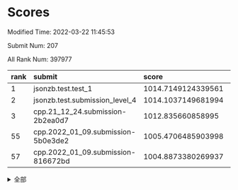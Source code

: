 # Scores

Modified Time: 2022-03-22 11:45:53

Submit Num: 207

All Rank Num: 397977

| rank |               submit               |       score        |       sigma        | pk_num |
| :--- | :--------------------------------- | :----------------- | :----------------- | :----- |
| 1    | jsonzb.test.test_1                 | 1014.7149124339561 | 0.8600743337412893 | 7691   |
| 2    | jsonzb.test.submission_level_4     | 1014.1037149681994 | 0.8104381550876497 | 7690   |
| 3    | cpp.21_12_24.submission-2b2ea0d7   | 1012.835660858995  | 0.793899308630172  | 7687   |
| 55   | cpp.2022_01_09.submission-5b0e3de2 | 1005.4706485903998 | 0.7367674225485277 | 7690   |
| 57   | cpp.2022_01_09.submission-816672bd | 1004.8873380269937 | 0.7159731742384187 | 7693   |


<details>
<summary>全部</summary>

| rank |                 submit                 |       score        |       sigma        | pk_num |
| :--- | :------------------------------------- | :----------------- | :----------------- | :----- |
| 1    | jsonzb.test.test_1                     | 1014.7149124339561 | 0.8600743337412893 | 7691   |
| 2    | jsonzb.test.submission_level_4         | 1014.1037149681994 | 0.8104381550876497 | 7690   |
| 3    | cpp.21_12_24.submission-2b2ea0d7       | 1012.835660858995  | 0.793899308630172  | 7687   |
| 4    | gobigger.level_3.submission_level_3_44 | 1012.0810324956713 | 0.7919405536050215 | 7696   |
| 5    | gobigger.level_3.submission_level_3_10 | 1012.0781693407031 | 0.7765114054170492 | 7691   |
| 6    | gobigger.level_3.submission_level_3_24 | 1011.4115793015136 | 0.7841011929328502 | 7692   |
| 7    | gobigger.level_3.submission_level_3_1  | 1011.3796251210965 | 0.7653058660490705 | 7693   |
| 8    | gobigger.level_3.submission_level_3_37 | 1011.3756226445356 | 0.7660246645490103 | 7691   |
| 9    | gobigger.level_3.submission_level_3_0  | 1011.2401358919424 | 0.7626340373242017 | 7682   |
| 10   | gobigger.level_3.submission_level_3_19 | 1011.2273462341002 | 0.7828979180001201 | 7690   |
| 11   | gobigger.level_3.submission_level_3_40 | 1011.0505389250059 | 0.7686667264836231 | 7688   |
| 12   | gobigger.level_3.submission_level_3_36 | 1010.8632715747276 | 0.7606256301625681 | 7691   |
| 13   | gobigger.level_3.submission_level_3_3  | 1010.8610654446711 | 0.7733783075148029 | 7693   |
| 14   | gobigger.level_3.submission_level_3_27 | 1010.7660462316708 | 0.7502979462057671 | 7688   |
| 15   | gobigger.level_3.submission_level_3_22 | 1010.5895646357947 | 0.7751385937231348 | 7692   |
| 16   | gobigger.level_3.submission_level_3_9  | 1010.546825109221  | 0.767818699755527  | 7692   |
| 17   | gobigger.level_3.submission_level_3_14 | 1010.5192506303096 | 0.7907383245614443 | 7690   |
| 18   | gobigger.level_3.submission_level_3_39 | 1010.4341816511863 | 0.7861387541351985 | 7695   |
| 19   | gobigger.level_3.submission_level_3_43 | 1010.396591635921  | 0.782205831708245  | 7691   |
| 20   | gobigger.level_3.submission_level_3_30 | 1010.3760641477706 | 0.7806958983351909 | 7691   |
| 21   | gobigger.level_3.submission_level_3_42 | 1010.2814419612994 | 0.778539132772915  | 7686   |
| 22   | gobigger.level_3.submission_level_3_21 | 1010.2423795105457 | 0.780375770702943  | 7683   |
| 23   | gobigger.level_3.submission_level_3_18 | 1010.2383443357944 | 0.7626662634458411 | 7688   |
| 24   | gobigger.level_3.submission_level_3_25 | 1010.0542369485804 | 0.7528449066065441 | 7693   |
| 25   | gobigger.level_3.submission_level_3_20 | 1010.0528427281469 | 0.7596064419488376 | 7697   |
| 26   | gobigger.level_3.submission_level_3_34 | 1010.0285839152594 | 0.7385990819795429 | 7688   |
| 27   | gobigger.level_3.submission_level_3_33 | 1009.9420707673072 | 0.7616972680012819 | 7687   |
| 28   | gobigger.level_3.submission_level_3_31 | 1009.9298076264473 | 0.7507346094725329 | 7690   |
| 29   | gobigger.level_3.submission_level_3_16 | 1009.9294398184318 | 0.7524146065874451 | 7692   |
| 30   | gobigger.level_3.submission_level_3_5  | 1009.928930279786  | 0.7497142162635322 | 7687   |
| 31   | gobigger.level_3.submission_level_3_32 | 1009.7794006373604 | 0.7589842910031046 | 7694   |
| 32   | gobigger.level_3.submission_level_3_12 | 1009.7147843087702 | 0.7466102312298719 | 7690   |
| 33   | gobigger.level_3.submission_level_3_47 | 1009.7105055722809 | 0.7503458469056155 | 7689   |
| 34   | gobigger.level_3.submission_level_3_46 | 1009.6975689789965 | 0.7403495785737377 | 7690   |
| 35   | gobigger.level_3.submission_level_3_26 | 1009.6248054607629 | 0.7521259933003391 | 7689   |
| 36   | gobigger.level_3.submission_level_3_23 | 1009.5856748263482 | 0.744844935686502  | 7689   |
| 37   | gobigger.level_3.submission_level_3_4  | 1009.5738448235314 | 0.753045409812965  | 7689   |
| 38   | gobigger.level_3.submission_level_3_35 | 1009.5218084309488 | 0.7547142588244626 | 7689   |
| 39   | gobigger.level_3.submission_level_3_49 | 1009.4030398808097 | 0.7409948125848541 | 7689   |
| 40   | gobigger.level_3.submission_level_3_38 | 1009.3809044401531 | 0.7383695161253467 | 7688   |
| 41   | gobigger.level_3.submission_level_3_8  | 1009.3757252050945 | 0.7519358212768105 | 7685   |
| 42   | gobigger.level_3.submission_level_3_7  | 1009.3440276077239 | 0.7698732228399975 | 7685   |
| 43   | gobigger.level_3.submission_level_3_2  | 1009.3403935027844 | 0.7606166941983681 | 7691   |
| 44   | gobigger.level_3.submission_level_3_41 | 1009.2738787159109 | 0.7343959476958033 | 7687   |
| 45   | gobigger.level_3.submission_level_3_29 | 1009.2522105659006 | 0.7598957033621009 | 7688   |
| 46   | gobigger.level_3.submission_level_3_48 | 1009.2108658944762 | 0.7403412964699436 | 7688   |
| 47   | gobigger.level_3.submission_level_3_45 | 1009.1584915790457 | 0.7384122943552617 | 7687   |
| 48   | gobigger.level_3.submission_level_3_13 | 1009.1013756791546 | 0.7440128757290593 | 7689   |
| 49   | gobigger.level_3.submission_level_3_28 | 1009.0113311000478 | 0.7448175652657092 | 7692   |
| 50   | gobigger.level_3.submission_level_3_6  | 1008.9892506883803 | 0.761580843069609  | 7691   |
| 51   | gobigger.level_3.submission_level_3_11 | 1008.9724200887492 | 0.7578093654211739 | 7691   |
| 52   | gobigger.level_3.submission_level_3_15 | 1008.9649389148924 | 0.7444079500661834 | 7690   |
| 53   | gobigger.level_3.submission_level_3_17 | 1007.6764982107668 | 0.7459804226911417 | 7694   |
| 54   | gobigger.level_1.submission_level_1_16 | 1005.5186733593636 | 0.7316248090403658 | 7691   |
| 55   | cpp.2022_01_09.submission-5b0e3de2     | 1005.4706485903998 | 0.7367674225485277 | 7690   |
| 56   | gobigger.level_1.submission_level_1_35 | 1004.9750767913692 | 0.7296304966791957 | 7693   |
| 57   | cpp.2022_01_09.submission-816672bd     | 1004.8873380269937 | 0.7159731742384187 | 7693   |
| 58   | gobigger.level_1.submission_level_1_24 | 1004.7867374000167 | 0.7387854627336429 | 7693   |
| 59   | gobigger.level_1.submission_level_1_46 | 1004.6402756920006 | 0.7141007443984304 | 7692   |
| 60   | gobigger.level_1.submission_level_1_22 | 1004.5930493091527 | 0.734549957067175  | 7687   |
| 61   | gobigger.level_1.submission_level_1_38 | 1004.2993056036901 | 0.7063372242889868 | 7691   |
| 62   | gobigger.level_1.submission_level_1_9  | 1004.2422771548737 | 0.7200100304231825 | 7686   |
| 63   | gobigger.level_1.submission_level_1_11 | 1004.0162816597008 | 0.7104278540604296 | 7689   |
| 64   | gobigger.level_1.submission_level_1_7  | 1003.9005402669897 | 0.7225046498780183 | 7687   |
| 65   | gobigger.level_1.submission_level_1_41 | 1003.8728538582495 | 0.7185923203604321 | 7688   |
| 66   | gobigger.level_1.submission_level_1_23 | 1003.866725867529  | 0.7177727225640929 | 7692   |
| 67   | gobigger.level_1.submission_level_1_37 | 1003.8556123871351 | 0.7114445027988939 | 7689   |
| 68   | gobigger.level_1.submission_level_1_1  | 1003.8026983807123 | 0.7063747321282403 | 7689   |
| 69   | gobigger.level_1.submission_level_1_17 | 1003.7827712156211 | 0.7151438288131328 | 7692   |
| 70   | gobigger.level_1.submission_level_1_4  | 1003.7032361292546 | 0.730418204517982  | 7691   |
| 71   | gobigger.level_1.submission_level_1_28 | 1003.6197216645454 | 0.7260846522661532 | 7693   |
| 72   | gobigger.level_1.submission_level_1_14 | 1003.4352986851288 | 0.7203407617937947 | 7696   |
| 73   | gobigger.level_1.submission_level_1_33 | 1003.3935411005156 | 0.7144104959441391 | 7689   |
| 74   | gobigger.level_1.submission_level_1_49 | 1003.3911332989414 | 0.7188305643918055 | 7684   |
| 75   | gobigger.level_1.submission_level_1_34 | 1003.3696979288283 | 0.7248470088506629 | 7692   |
| 76   | gobigger.level_1.submission_level_1_29 | 1003.3629047803718 | 0.7309546508716057 | 7690   |
| 77   | gobigger.level_1.submission_level_1_8  | 1003.3250222860243 | 0.7177871107998789 | 7693   |
| 78   | gobigger.level_1.submission_level_1_2  | 1003.2917590129848 | 0.710983262830154  | 7687   |
| 79   | gobigger.level_1.submission_level_1_30 | 1003.2035108936919 | 0.7224988487359596 | 7688   |
| 80   | gobigger.level_1.submission_level_1_42 | 1003.1563943587067 | 0.7142513222533846 | 7690   |
| 81   | gobigger.level_1.submission_level_1_25 | 1003.0656312305765 | 0.7055267334463055 | 7689   |
| 82   | gobigger.level_1.submission_level_1_15 | 1002.9959357245405 | 0.712077046473855  | 7690   |
| 83   | gobigger.level_1.submission_level_1_10 | 1002.974892675515  | 0.7195254439929331 | 7687   |
| 84   | gobigger.level_1.submission_level_1_32 | 1002.9700601013266 | 0.7143593289019047 | 7687   |
| 85   | gobigger.level_1.submission_level_1_26 | 1002.8873579149239 | 0.724906524278428  | 7686   |
| 86   | gobigger.level_1.submission_level_1_48 | 1002.7760313981205 | 0.7195853536227301 | 7689   |
| 87   | gobigger.level_1.submission_level_1_21 | 1002.7468406179637 | 0.7245650424002543 | 7681   |
| 88   | gobigger.level_1.submission_level_1_12 | 1002.7158577516932 | 0.7189782823310658 | 7686   |
| 89   | gobigger.level_1.submission_level_1_36 | 1002.6935276997391 | 0.7105126558768411 | 7694   |
| 90   | gobigger.level_1.submission_level_1_6  | 1002.6810211995421 | 0.7101349039202125 | 7691   |
| 91   | gobigger.level_1.submission_level_1_18 | 1002.6361874487632 | 0.7167321873329343 | 7690   |
| 92   | gobigger.level_1.submission_level_1_20 | 1002.5939278368528 | 0.7140973687366056 | 7693   |
| 93   | gobigger.level_1.submission_level_1_40 | 1002.5739891900325 | 0.7107894133311676 | 7688   |
| 94   | gobigger.level_1.submission_level_1_44 | 1002.5320946034789 | 0.7086274004679045 | 7692   |
| 95   | gobigger.level_1.submission_level_1_27 | 1002.5270940820367 | 0.7283322934610773 | 7690   |
| 96   | gobigger.level_1.submission_level_1_43 | 1002.3363124522527 | 0.7095352083411792 | 7687   |
| 97   | gobigger.level_1.submission_level_1_45 | 1002.2723778591092 | 0.7169813610103718 | 7690   |
| 98   | gobigger.level_1.submission_level_1_47 | 1002.2677115676314 | 0.7241632941781314 | 7696   |
| 99   | gobigger.level_1.submission_level_1_0  | 1002.1824579197147 | 0.7117728453086213 | 7698   |
| 100  | gobigger.level_1.submission_level_1_19 | 1002.1741075724402 | 0.7183034666718718 | 7697   |
| 101  | gobigger.level_1.submission_level_1_31 | 1001.8539568596232 | 0.7120793294646671 | 7686   |
| 102  | gobigger.level_1.submission_level_1_3  | 1001.7929100274323 | 0.718347182546912  | 7693   |
| 103  | gobigger.level_1.submission_level_1_39 | 1001.7622641935322 | 0.7129734014357537 | 7692   |
| 104  | gobigger.level_1.submission_level_1_13 | 1001.7448035480116 | 0.708445580176262  | 7693   |
| 105  | gobigger.level_1.submission_level_1_5  | 1001.7373204316701 | 0.7150337422167751 | 7693   |
| 106  | gobigger.random.submission_random_45   | 997.488444407984   | 0.7154681742330958 | 7693   |
| 107  | gobigger.random.submission_random_32   | 997.2782990042722  | 0.712524433109031  | 7688   |
| 108  | gobigger.random.submission_random_43   | 997.1182695500287  | 0.7054374607239152 | 7689   |
| 109  | gobigger.random.submission_random_28   | 997.0731198817122  | 0.6959625407226419 | 7691   |
| 110  | gobigger.random.submission_random_29   | 996.9571126782628  | 0.7051508199077567 | 7691   |
| 111  | gobigger.random.submission_random_4    | 996.8522418129925  | 0.7172598428455194 | 7689   |
| 112  | gobigger.random.submission_random_6    | 996.729256509207   | 0.7068784012974175 | 7692   |
| 113  | gobigger.random.submission_random_40   | 996.665418002695   | 0.7078464737522266 | 7695   |
| 114  | gobigger.random.submission_random_8    | 996.6189304803883  | 0.71272611729556   | 7690   |
| 115  | gobigger.random.submission_random_10   | 996.6101506491068  | 0.7013049240811444 | 7691   |
| 116  | gobigger.random.submission_random_46   | 996.6034001995378  | 0.7045387807832546 | 7690   |
| 117  | gobigger.random.submission_random_49   | 996.5955374299549  | 0.7080085042276113 | 7688   |
| 118  | gobigger.random.submission_random_22   | 996.5788635463351  | 0.7002448761399706 | 7693   |
| 119  | gobigger.random.submission_random_19   | 996.5474239504405  | 0.6971372744617516 | 7694   |
| 120  | gobigger.random.submission_random_5    | 996.4788294303337  | 0.7313583990724349 | 7691   |
| 121  | gobigger.random.submission_random_47   | 996.3994392922926  | 0.7101618612355681 | 7688   |
| 122  | gobigger.random.submission_random_12   | 996.3851296710584  | 0.7076310461510179 | 7689   |
| 123  | gobigger.random.submission_random_44   | 996.2613307773529  | 0.7122169225733816 | 7687   |
| 124  | gobigger.random.submission_random_1    | 996.2573592529551  | 0.7105077529785667 | 7687   |
| 125  | gobigger.random.submission_random_24   | 996.2242484223788  | 0.6958322164748156 | 7693   |
| 126  | gobigger.random.submission_random_31   | 996.1527150047827  | 0.7194743338589629 | 7691   |
| 127  | gobigger.random.submission_random_39   | 996.0816389774288  | 0.713974848189642  | 7689   |
| 128  | gobigger.random.submission_random_2    | 996.0720260536098  | 0.6913235414583746 | 7693   |
| 129  | gobigger.random.submission_random_38   | 996.0703367401613  | 0.7142906492714404 | 7691   |
| 130  | gobigger.random.submission_random_30   | 995.9911008234039  | 0.7114813214592114 | 7688   |
| 131  | gobigger.random.submission_random_13   | 995.9729844763809  | 0.7101556568497676 | 7694   |
| 132  | gobigger.random.submission_random_15   | 995.9346253497034  | 0.7126912615720572 | 7689   |
| 133  | gobigger.random.submission_random_27   | 995.9229606393734  | 0.7143204016803287 | 7692   |
| 134  | gobigger.random.submission_random_20   | 995.8765942381349  | 0.7178774185614283 | 7692   |
| 135  | gobigger.random.submission_random_3    | 995.8668248175439  | 0.7046351684436607 | 7687   |
| 136  | gobigger.random.submission_random_0    | 995.8068208398278  | 0.7052483937822325 | 7692   |
| 137  | gobigger.random.submission_random_34   | 995.7871683883676  | 0.7097097131134211 | 7685   |
| 138  | gobigger.random.submission_random_26   | 995.7687877349358  | 0.7089864192304519 | 7697   |
| 139  | gobigger.random.submission_random_37   | 995.7084762972383  | 0.7041811377857667 | 7688   |
| 140  | gobigger.random.submission_random_33   | 995.632137777965   | 0.7190010043339645 | 7691   |
| 141  | gobigger.random.submission_random_42   | 995.6164223567679  | 0.7068310820612269 | 7689   |
| 142  | gobigger.random.submission_random_17   | 995.547575291059   | 0.7083813515071128 | 7688   |
| 143  | gobigger.random.submission_random_7    | 995.4383487437926  | 0.7083480721648582 | 7691   |
| 144  | gobigger.random.submission_random_16   | 995.2883320646763  | 0.7063211362491836 | 7693   |
| 145  | gobigger.random.submission_random_21   | 995.2616370537154  | 0.7027845220268144 | 7687   |
| 146  | gobigger.random.submission_random_36   | 995.2592776618621  | 0.7116876117692655 | 7690   |
| 147  | gobigger.random.submission_random_41   | 995.2092940900495  | 0.7047388231585798 | 7692   |
| 148  | gobigger.random.submission_random_18   | 995.1879007914517  | 0.7147888429325066 | 7691   |
| 149  | gobigger.random.submission_random_11   | 995.1525729105541  | 0.702079391263339  | 7693   |
| 150  | gobigger.random.submission_random_25   | 995.0884701855415  | 0.7005522169267038 | 7691   |
| 151  | gobigger.random.submission_random_23   | 995.0025825732909  | 0.7074067918587211 | 7685   |
| 152  | gobigger.random.submission_random_14   | 994.9581367941547  | 0.7164210502362718 | 7695   |
| 153  | gobigger.random.submission_random_9    | 994.9158379485773  | 0.7135230699336308 | 7688   |
| 154  | gobigger.random.submission_random_48   | 994.8100422394123  | 0.7127403124893898 | 7692   |
| 155  | gobigger.random.submission_random_35   | 994.7817404098228  | 0.7106627594985796 | 7691   |
| 156  | gobigger.level_2.submission_level_2_36 | 994.0099914935599  | 0.7338849761847467 | 7689   |
| 157  | gobigger.level_2.submission_level_2_1  | 993.6727863595808  | 0.729128612233659  | 7692   |
| 158  | gobigger.level_2.submission_level_2_19 | 993.5237789385077  | 0.7364788597137562 | 7693   |
| 159  | gobigger.level_2.submission_level_2_40 | 993.3465379390562  | 0.7302038185904771 | 7687   |
| 160  | gobigger.level_2.submission_level_2_48 | 993.1499771488596  | 0.7386946461788655 | 7695   |
| 161  | gobigger.level_2.submission_level_2_25 | 993.0416454867171  | 0.7402404249889122 | 7692   |
| 162  | gobigger.level_2.submission_level_2_13 | 992.9747747409422  | 0.740997770008049  | 7691   |
| 163  | gobigger.level_2.submission_level_2_18 | 992.9432143469735  | 0.722520184646413  | 7686   |
| 164  | gobigger.level_2.submission_level_2_44 | 992.8970917987627  | 0.7485069268872031 | 7689   |
| 165  | gobigger.level_2.submission_level_2_7  | 992.8656531162056  | 0.7307923223631015 | 7693   |
| 166  | gobigger.level_2.submission_level_2_26 | 992.8368445644936  | 0.7368652460451425 | 7688   |
| 167  | gobigger.level_2.submission_level_2_45 | 992.817354850382   | 0.7373427003727758 | 7691   |
| 168  | gobigger.level_2.submission_level_2_3  | 992.7959691597008  | 0.7509984931062894 | 7689   |
| 169  | gobigger.level_2.submission_level_2_43 | 992.6888652994434  | 0.7716377113494708 | 7692   |
| 170  | gobigger.level_2.submission_level_2_41 | 992.6423361854803  | 0.7377654844791359 | 7692   |
| 171  | gobigger.level_2.submission_level_2_37 | 992.6362911910883  | 0.7365736126117183 | 7692   |
| 172  | gobigger.level_2.submission_level_2_8  | 992.5912268245357  | 0.7280292291034064 | 7692   |
| 173  | gobigger.level_2.submission_level_2_9  | 992.5453689784283  | 0.7566874983007058 | 7694   |
| 174  | gobigger.level_2.submission_level_2_47 | 992.3657608071398  | 0.7466030956554128 | 7691   |
| 175  | gobigger.level_2.submission_level_2_11 | 992.3145213064604  | 0.7398365664020289 | 7691   |
| 176  | gobigger.level_2.submission_level_2_31 | 992.2791228303057  | 0.7377141071425969 | 7694   |
| 177  | gobigger.level_2.submission_level_2_10 | 992.2555269260579  | 0.7420904569987058 | 7688   |
| 178  | gobigger.level_2.submission_level_2_29 | 992.2509535545443  | 0.7455078669036147 | 7690   |
| 179  | gobigger.level_2.submission_level_2_34 | 992.2319482068675  | 0.7516976798365455 | 7693   |
| 180  | gobigger.level_2.submission_level_2_2  | 992.2286856067251  | 0.7341859752527178 | 7693   |
| 181  | gobigger.level_2.submission_level_2_6  | 992.1868519896786  | 0.7557827811255202 | 7688   |
| 182  | gobigger.level_2.submission_level_2_30 | 992.1361730813436  | 0.733490663792845  | 7691   |
| 183  | gobigger.level_2.submission_level_2_38 | 992.1245283563526  | 0.7417896642316711 | 7694   |
| 184  | gobigger.level_2.submission_level_2_22 | 992.0532943447936  | 0.730057800259711  | 7691   |
| 185  | gobigger.level_2.submission_level_2_15 | 992.0249748254264  | 0.7396309035024013 | 7695   |
| 186  | gobigger.level_2.submission_level_2_42 | 991.9839707886746  | 0.7400222776222196 | 7691   |
| 187  | gobigger.level_2.submission_level_2_14 | 991.8790742447451  | 0.7472082345658176 | 7686   |
| 188  | gobigger.level_2.submission_level_2_39 | 991.8681638861292  | 0.73139651544213   | 7693   |
| 189  | gobigger.level_2.submission_level_2_33 | 991.8620717799974  | 0.7365947736223641 | 7690   |
| 190  | gobigger.level_2.submission_level_2_21 | 991.6412559183022  | 0.7492301417921012 | 7691   |
| 191  | gobigger.level_2.submission_level_2_17 | 991.4710974392596  | 0.769093627791594  | 7696   |
| 192  | gobigger.level_2.submission_level_2_4  | 991.4548596938147  | 0.7375912463889377 | 7689   |
| 193  | gobigger.level_2.submission_level_2_32 | 991.3823688582739  | 0.7490492658145836 | 7691   |
| 194  | gobigger.level_2.submission_level_2_16 | 991.3343293948689  | 0.7495329936456577 | 7694   |
| 195  | gobigger.level_2.submission_level_2_5  | 991.2656140061875  | 0.7432000208279972 | 7690   |
| 196  | gobigger.level_2.submission_level_2_28 | 991.208965143208   | 0.7628811791861744 | 7696   |
| 197  | gobigger.level_2.submission_level_2_24 | 991.1636450278259  | 0.751178102877587  | 7694   |
| 198  | gobigger.level_2.submission_level_2_12 | 991.1187776005752  | 0.738751003367401  | 7689   |
| 199  | gobigger.level_2.submission_level_2_35 | 991.005900039306   | 0.7647217675602099 | 7695   |
| 200  | gobigger.level_2.submission_level_2_46 | 991.0001784010581  | 0.7528709388732265 | 7690   |
| 201  | gobigger.level_2.submission_level_2_27 | 990.9808770563136  | 0.7737877663328758 | 7696   |
| 202  | gobigger.level_2.submission_level_2_49 | 990.9794027528079  | 0.7579054924020941 | 7682   |
| 203  | gobigger.level_2.submission_level_2_20 | 990.8805542477219  | 0.7653720303358695 | 7688   |
| 204  | gobigger.level_2.submission_level_2_23 | 990.829595037496   | 0.7605708238355717 | 7690   |
| 205  | gobigger.level_2.submission_level_2_0  | 990.4080978660658  | 0.7698183745077005 | 7690   |
| 206  | gobigger.none.submission_none_0        | 976.5866486663081  | 1.4392842801747923 | 7686   |
| 207  | gobigger.none.submission_none_1        | 975.4059556553541  | 1.5831465127152917 | 7692   |

</details>